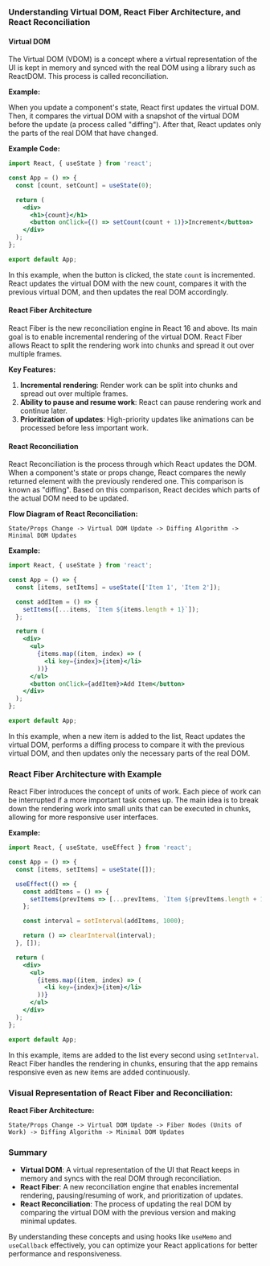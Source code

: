 ### Understanding Virtual DOM, React Fiber Architecture, and React Reconciliation

#### Virtual DOM

The Virtual DOM (VDOM) is a concept where a virtual representation of the UI is kept in memory and synced with the real DOM using a library such as ReactDOM. This process is called reconciliation.

**Example:**

When you update a component's state, React first updates the virtual DOM. Then, it compares the virtual DOM with a snapshot of the virtual DOM before the update (a process called "diffing"). After that, React updates only the parts of the real DOM that have changed.

**Example Code:**

```jsx
import React, { useState } from 'react';

const App = () => {
  const [count, setCount] = useState(0);

  return (
    <div>
      <h1>{count}</h1>
      <button onClick={() => setCount(count + 1)}>Increment</button>
    </div>
  );
};

export default App;
```

In this example, when the button is clicked, the state `count` is incremented. React updates the virtual DOM with the new count, compares it with the previous virtual DOM, and then updates the real DOM accordingly.

#### React Fiber Architecture

React Fiber is the new reconciliation engine in React 16 and above. Its main goal is to enable incremental rendering of the virtual DOM. React Fiber allows React to split the rendering work into chunks and spread it out over multiple frames.

**Key Features:**

1. **Incremental rendering**: Render work can be split into chunks and spread out over multiple frames.
2. **Ability to pause and resume work**: React can pause rendering work and continue later.
3. **Prioritization of updates**: High-priority updates like animations can be processed before less important work.

#### React Reconciliation

React Reconciliation is the process through which React updates the DOM. When a component's state or props change, React compares the newly returned element with the previously rendered one. This comparison is known as "diffing". Based on this comparison, React decides which parts of the actual DOM need to be updated.

**Flow Diagram of React Reconciliation:**

```plaintext
State/Props Change -> Virtual DOM Update -> Diffing Algorithm -> Minimal DOM Updates
```

**Example:**

```jsx
import React, { useState } from 'react';

const App = () => {
  const [items, setItems] = useState(['Item 1', 'Item 2']);

  const addItem = () => {
    setItems([...items, `Item ${items.length + 1}`]);
  };

  return (
    <div>
      <ul>
        {items.map((item, index) => (
          <li key={index}>{item}</li>
        ))}
      </ul>
      <button onClick={addItem}>Add Item</button>
    </div>
  );
};

export default App;
```

In this example, when a new item is added to the list, React updates the virtual DOM, performs a diffing process to compare it with the previous virtual DOM, and then updates only the necessary parts of the real DOM.

### React Fiber Architecture with Example

React Fiber introduces the concept of units of work. Each piece of work can be interrupted if a more important task comes up. The main idea is to break down the rendering work into small units that can be executed in chunks, allowing for more responsive user interfaces.

**Example:**

```jsx
import React, { useState, useEffect } from 'react';

const App = () => {
  const [items, setItems] = useState([]);

  useEffect(() => {
    const addItems = () => {
      setItems(prevItems => [...prevItems, `Item ${prevItems.length + 1}`]);
    };

    const interval = setInterval(addItems, 1000);

    return () => clearInterval(interval);
  }, []);

  return (
    <div>
      <ul>
        {items.map((item, index) => (
          <li key={index}>{item}</li>
        ))}
      </ul>
    </div>
  );
};

export default App;
```

In this example, items are added to the list every second using `setInterval`. React Fiber handles the rendering in chunks, ensuring that the app remains responsive even as new items are added continuously.

### Visual Representation of React Fiber and Reconciliation:

**React Fiber Architecture:**

```plaintext
State/Props Change -> Virtual DOM Update -> Fiber Nodes (Units of Work) -> Diffing Algorithm -> Minimal DOM Updates
```

### Summary

- **Virtual DOM**: A virtual representation of the UI that React keeps in memory and syncs with the real DOM through reconciliation.
- **React Fiber**: A new reconciliation engine that enables incremental rendering, pausing/resuming of work, and prioritization of updates.
- **React Reconciliation**: The process of updating the real DOM by comparing the virtual DOM with the previous version and making minimal updates.

By understanding these concepts and using hooks like `useMemo` and `useCallback` effectively, you can optimize your React applications for better performance and responsiveness.